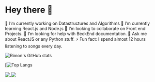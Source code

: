 # Hey there 👋

🔭 I’m currently working on Datastructures and Algorithms
🌱 I’m currently learning React.js and Node.js
👯 I’m looking to collaborate on Front end Projects.
🤔 I’m looking for help with BeckEnd documentation.
💬 Ask me about ReactJS or any Python stuff.
⚡ Fun fact: I spend almost 12 hours listening to songs every day.


![Rimon's GitHub stats](https://github-readme-stats.vercel.app/api?username=Rimonok12&show_icons=true)


[![Top Langs](https://github-readme-stats.vercel.app/api/top-langs/?username=Rimonok12)

<a href="https://github.com/Rimonok12">
  <img align="center" src="https://github-readme-stats.vercel.app/api/pin/?username=Rimonok12&repo=github-readme-stats" />
</a>
<a href="https://github.com/Rimonok12">
  <img align="center" src="https://github-readme-stats.vercel.app/api/pin/?username=Rimonok12&repo=convoychat" />
</a>
